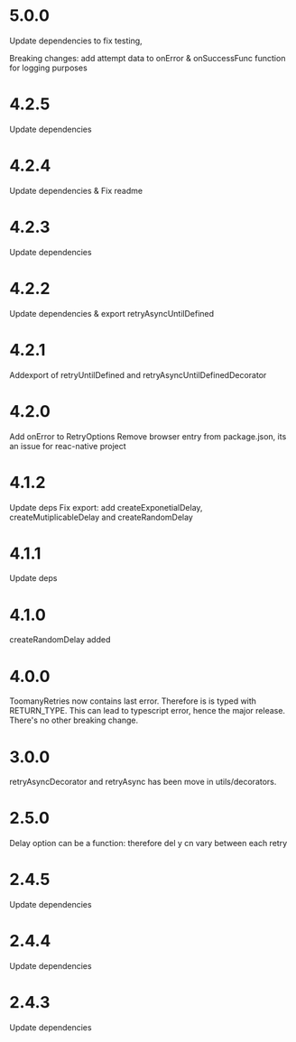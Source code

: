 # 5.0.0

Update dependencies to fix testing, 

Breaking changes: add attempt data to onError & onSuccessFunc
function for logging purposes

# 4.2.5

Update dependencies

# 4.2.4

Update dependencies & Fix readme

# 4.2.3

Update dependencies

# 4.2.2

Update dependencies & export retryAsyncUntilDefined

# 4.2.1

Addexport of retryUntilDefined and retryAsyncUntilDefinedDecorator

# 4.2.0

Add onError to RetryOptions Remove browser entry from package.json, its an issue
for reac-native project

# 4.1.2

Update deps Fix export: add createExponetialDelay, createMutiplicableDelay and
createRandomDelay

# 4.1.1

Update deps

# 4.1.0

createRandomDelay added

# 4.0.0

ToomanyRetries now contains last error. Therefore is is typed with RETURN_TYPE.
This can lead to typescript error, hence the major release. There's no other
breaking change.

# 3.0.0

retryAsyncDecorator and retryAsync has been move in utils/decorators.

# 2.5.0

Delay option can be a function: therefore del y cn vary between each retry

# 2.4.5

Update dependencies

# 2.4.4

Update dependencies

# 2.4.3

Update dependencies
